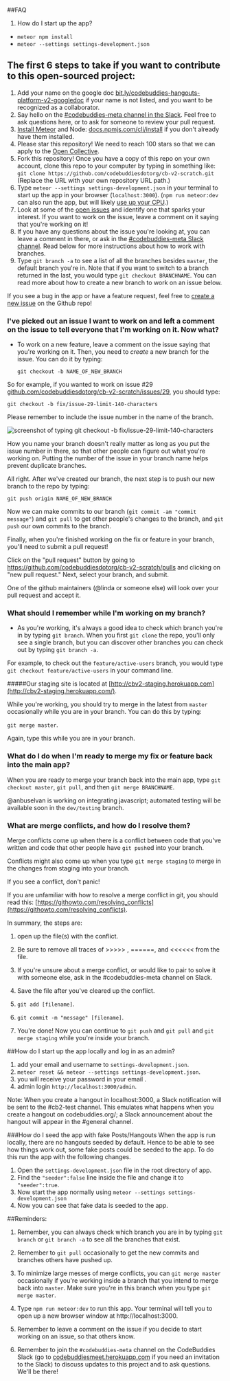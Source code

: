 ##FAQ
1. How do I start up the app?
  * `meteor npm install`
  * `meteor --settings settings-development.json`

## The first 6 steps to take if you want to contribute to this open-sourced project:
1. Add your name on the google doc [bit.ly/codebuddies-hangouts-platform-v2-googledoc](http://bit.ly/codebuddies-hangouts-platform-v2-googledoc) if your name is not listed, and you want to be recognized as a collaborator.
2. Say hello on the [#codebuddies-meta channel in the Slack](https://codebuddiesmeet.slack.com/messages/codebuddies-meta/). Feel free to ask questions here, or to ask for someone to review your pull request.
3. [Install Meteor](https://www.meteor.com/install) and Node: [docs.npmjs.com/cli/install](https://docs.npmjs.com/cli/install) if you don't already have them installed.
4. Please star this repository! We need to reach 100 stars so that we can apply to the [Open Collective](https://opencollective.com/opensource/apply).
5. Fork this repository! Once you have a copy of this repo on your own account, clone this repo to your computer by typing in something like:
  `git clone https://github.com/codebuddiesdotorg/cb-v2-scratch.git`
(Replace the URL with your own repository URL path.)
6. Type `meteor --settings settings-development.json` in your terminal to start up the app in your browser (`localhost:3000`). (`npm run meteor:dev` can also run the app, but will likely [use up your CPU](https://github.com/meteor/meteor/issues/4314).)
7. Look at some of the [open issues](https://github.com/codebuddiesdotorg/cb-v2-scratch/issues) and identify one that sparks your interest. If you want to work on the issue, leave a comment on it saying that you're working on it!
8. If you have any questions about the issue you're looking at, you can leave a comment in there, or ask in the [#codebuddies-meta Slack channel](https://codebuddiesmeet.slack.com/messages/codebuddies-meta). Read below for more instructions about how to work with branches.
9. Type `git branch -a` to see a list of all the branches besides `master`, the default branch you're in. Note that if you want to switch to a branch returned in the last, you would type `git checkout BRANCHNAME`. You can read more about how to create a new branch to work on an issue below.

If you see a bug in the app or have a feature request, feel free to [create a new issue](https://github.com/codebuddiesdotorg/cb-v2-scratch/issues/new) on the Github repo!

### I've picked out an issue I want to work on and left a comment on the issue to tell everyone that I'm working on it. Now what?

- To work on a new feature, leave a comment on the issue saying that you're working on it. Then, you need to *create* a new branch for the issue. You can do it by typing:

  `git checkout -b NAME_OF_NEW_BRANCH`

So for example, if you wanted to work on issue #29 [github.com/codebuddiesdotorg/cb-v2-scratch/issues/29](https://github.com/codebuddiesdotorg/cb-v2-scratch/issues/29), you should type:

  `git checkout -b fix/issue-29-limit-140-characters`

Please remember to include the issue number in the name of the branch.

![screenshot of typing git checkout -b fix/issue-29-limit-140-characters](http://codebuddies.org/images/contributing-screenshot2.jpg)

How you name your branch doesn't really matter as long as you put the issue number in there, so that other people can figure out what you're working on. Putting the number of the issue in your branch name helps prevent duplicate branches.

All right. After we've created our branch, the next step is to push our new branch to the repo by typing:

  `git push origin NAME_OF_NEW_BRANCH`

Now we can make commits to our branch (`git commit -am "commit message"`) and `git pull` to get other people's changes to the branch, and `git push` our own commits to the branch.

Finally, when you're finished working on the fix or feature in your branch, you'll need to submit a pull request!

Click on the "pull request" button by going to https://github.com/codebuddiesdotorg/cb-v2-scratch/pulls and clicking on "new pull request." Next, select your branch, and submit.

One of the github maintainers (@linda or someone else) will look over your pull request and accept it.

### What should I remember while I'm working on my branch?

- As you're working, it's always a good idea to check which branch you're in by typing `git branch`. When you first `git clone` the repo, you'll only see a single branch, but you can discover other branches you can check out by typing `git branch -a`.

For example, to check out the `feature/active-users` branch, you would type `git checkout feature/active-users` in your command line.

#####Our staging site is located at [http://cbv2-staging.herokuapp.com](http://cbv2-staging.herokuapp.com/).

While you're working, you should try to merge in the latest from `master` occasionally while you are in your branch. You can do this by typing:

`git merge master`.

Again, type this while you are in your branch.

### What do I do when I'm ready to merge my fix or feature back into the main app?
When you are ready to merge your branch back into the main app, type `git checkout master`, `git pull`, and then `git merge BRANCHNAME`.

@anbuselvan is working on integrating javascript; automated testing will be available soon in the `dev/testing` branch.

### What are merge conflicts, and how do I resolve them?
Merge conflicts come up when there is a conflict between code that you've written and code that other people have `git push`ed into your branch.

Conflicts might also come up when you type `git merge staging` to merge in the changes from staging into your branch.

If you see a conflict, don't panic!

If you are unfamiliar with how to resolve a merge conflict in git, you should read this: [https://githowto.com/resolving_conflicts](https://githowto.com/resolving_conflicts).

In summary, the steps are:

1. open up the file(s) with the conflict.

2. Be sure to remove all traces of >>>>> , ======, and <<<<<< from the file.

3. If you're unsure about a merge conflict, or would like to pair to solve it with someone else, ask in the #codebuddies-meta channel on Slack.

4. Save the file after you've cleared up the conflict.

5. `git add [filename]`.

6. `git commit -m "message" [filename]`.

7. You're done! Now you can continue to `git push` and `git pull` and `git merge staging` while you're inside your branch.

##How do I start up the app locally and log in as an admin?
1. add your email and username to ```settings-development.json```.
2. ```meteor reset && meteor --settings settings-development.json```.
3. you will receive your password in your email .
4. admin login ```http://localhost:3000/admin```.

Note: When you create a hangout in localhost:3000, a Slack notification will be sent to the #cb2-test channel. This emulates what happens when you create a hangout on codebuddies.org/; a Slack announcement about the hangout will appear in the #general channel.


###How do I seed the app with fake Posts/Hangouts
When the app is run locally, there are no hangouts seeded by default. Hence to be able to see how things work out, some fake posts could be seeded to the app. To do this run the app with the following changes.

1. Open the ```settings-development.json``` file in the root directory of app.
2. Find the ```"seeder":false``` line inside the file and change it to ```"seeder":true```.
3. Now start the app normally using ```meteor --settings settings-development.json```
4. Now you can see that fake data is seeded to the app.

##Reminders:
1. Remember, you can always check which branch you are in by typing `git branch` or `git branch -a` to see all the branches that exist.

2. Remember to `git pull` occasionally to get the new commits and branches others have pushed up.

3. To minimize large messes of merge conflicts, you can `git merge master` occasionally if you're working inside a branch that you intend to merge back into `master`. Make sure you're in this branch when you type `git merge master`.

4. Type `npm run meteor:dev` to run this app. Your terminal will tell you to open up a new browser window at http://localhost:3000.

5. Remember to leave a comment on the issue if you decide to start working on an issue, so that others know.

6. Remember to join the `#codebuddies-meta` channel on the CodeBuddies Slack (go to [codebuddiesmeet.herokuapp.com](http://codebuddiesmeet.herokuapp.com) if you need an invitation to the Slack) to discuss updates to this project and to ask questions. We'll be there!
